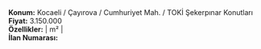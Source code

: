 ## 

**Konum:** Kocaeli / Çayırova / Cumhuriyet Mah. / TOKİ Şekerpınar Konutları  
**Fiyat:** 3.150.000  
**Özellikler:**  |  m² |   
**İlan Numarası:** 

